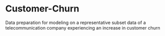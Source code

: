 # Customer-Churn
Data preparation for modeling on a representative subset data of a telecommunication company experiencing an increase in customer churn
